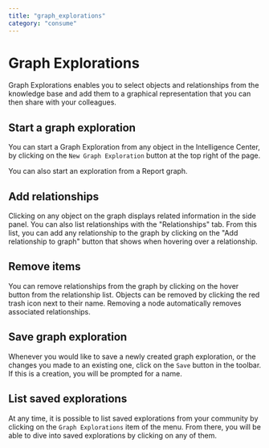 ```yaml
---
title: "graph_explorations"
category: "consume"
---
```

# Graph Explorations

Graph Explorations enables you to select objects and relationships from the knowledge base and add them to a graphical representation that you can then share with your colleagues.

## Start a graph exploration

You can start a Graph Exploration from any object in the Intelligence Center, by clicking on the `New Graph Exploration` button at the top right of the page.

You can also start an exploration from a Report graph.

## Add relationships

Clicking on any object on the graph displays related information in the side panel. You can also list relationships with the "Relationships" tab. From this list, you can add any relationship to the graph by clicking on the "Add relationship to graph" button that shows when hovering over a relationship.

## Remove items

You can remove relationships from the graph by clicking on the hover button from the relationship list. Objects can be removed by clicking the red trash icon next to their name. Removing a node automatically removes associated relationships.

## Save graph exploration

Whenever you would like to save a newly created graph exploration, or the changes you made to an existing one, click on the `Save` button in the toolbar. If this is a creation, you will be prompted for a name.

## List saved explorations

At any time, it is possible to list saved explorations from your community by clicking on the `Graph Explorations` item of the menu. From there, you will be able to dive into saved explorations by clicking on any of them.
